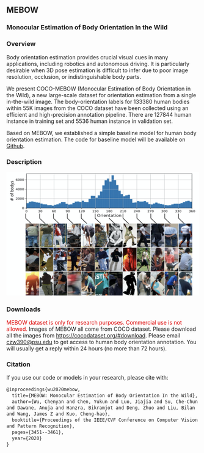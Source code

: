 ## MEBOW
### Monocular Estimation of Body Orientation In the Wild
### Overview
Body orientation estimation provides crucial visual cues in many applications, including robotics and autonomous driving. It is particularly desirable when 3D pose estimation is difficult to infer due to poor image resolution, occlusion, or indistinguishable body parts. 

We present COCO-MEBOW (Monocular Estimation of Body Orientation in the Wild), a new large-scale dataset for orientation estimation from a single in-the-wild image. The body-orientation labels for 133380 human bodies within 55K images from the COCO dataset have been collected using an efficient and high-precision annotation pipeline. There are 127844 human instance in training set and 5536 human instance in validation set.

Based on MEBOW, we established a simple baseline model for human body orientation estimation. The code for baseline model will be available on [Github](https://github.com/ChenyanWu/MEBOW).
### Description
![Image of MEBOW](/images/data_examples.png)
### Downloads
<!-- MEBOW dataset belongs to Amazon Inc. The disclosure of the dataset requires Amazon's approval. It is currently in the final stage of approval. The dataset will be public at around August 12. -->
<font color="#dd0000">MEBOW dataset is only for research purposes. Commercial use is not allowed.</font>
Images of MEBOW all come from COCO dataset. Please download all the images from <https://cocodataset.org/#download>. 
Please email <czw390@psu.edu> to get access to human body orientation annotation. You will usually get a reply within 24 hours (no more than 72 hours).
<!-- [Dataset Download](https://pennstateoffice365-my.sharepoint.com/:f:/g/personal/czw390_psu_edu/EpdIRxS3_4hBpo9MvlWSiUcBEwAwjw5QgZ2kKFXH0T5hUw?e=U7wIEO)
[Dataset Readme](/descirption.txt) -->
### Citation
If you use our code or models in your research, please cite with:
```
@inproceedings{wu2020mebow,
  title={MEBOW: Monocular Estimation of Body Orientation In the Wild},
  author={Wu, Chenyan and Chen, Yukun and Luo, Jiajia and Su, Che-Chun and Dawane, Anuja and Hanzra, Bikramjot and Deng, Zhuo and Liu, Bilan and Wang, James Z and Kuo, Cheng-hao},
  booktitle={Proceedings of the IEEE/CVF Conference on Computer Vision and Pattern Recognition},
  pages={3451--3461},
  year={2020}
}
```






<!-- This is the website for MEBOW: Monocular Estimation of Body Orientation In the Wild
You can use the [editor on GitHub](https://github.com/ChenyanWu/MEBOW/edit/master/index.md) to maintain and preview the content for your website in Markdown files.

Whenever you commit to this repository, GitHub Pages will run [Jekyll](https://jekyllrb.com/) to rebuild the pages in your site, from the content in your Markdown files.

### Markdown

Markdown is a lightweight and easy-to-use syntax for styling your writing. It includes conventions for

```markdown
Syntax highlighted code block

# Header 1
## Header 2
### Header 3

- Bulleted
- List

1. Numbered
2. List

**Bold** and _Italic_ and `Code` text

[Link](url) and ![Image](src)
```

For more details see [GitHub Flavored Markdown](https://guides.github.com/features/mastering-markdown/).

### Jekyll Themes

Your Pages site will use the layout and styles from the Jekyll theme you have selected in your [repository settings](https://github.com/ChenyanWu/MEBOW/settings). The name of this theme is saved in the Jekyll `_config.yml` configuration file.

### Support or Contact

Having trouble with Pages? Check out our [documentation](https://help.github.com/categories/github-pages-basics/) or [contact support](https://github.com/contact) and we’ll help you sort it out. -->
